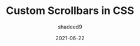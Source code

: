 ---
author: shadeed9
date: 2021-06-22
tags:
  - css
target_url: https://ishadeed.com/article/custom-scrollbars-css/
title: Custom Scrollbars in CSS
---